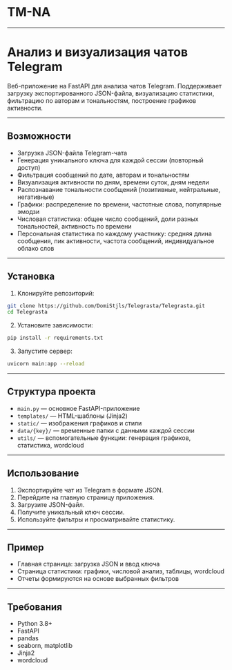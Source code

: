 # TM-NA


---

# Анализ и визуализация чатов Telegram

Веб-приложение на FastAPI для анализа чатов Telegram. Поддерживает загрузку экспортированного JSON-файла, визуализацию статистики, фильтрацию по авторам и тональностям, построение графиков активности.

---

## Возможности

* Загрузка JSON-файла Telegram-чата
* Генерация уникального ключа для каждой сессии (повторный доступ)
* Фильтрация сообщений по дате, авторам и тональностям
* Визуализация активности по дням, времени суток, дням недели
* Распознавание тональности сообщений (позитивные, нейтральные, негативные)
* Графики: распределение по времени, частотные слова, популярные эмодзи
* Числовая статистика: общее число сообщений, доли разных тональностей, активность по времени
* Персональная статистика по каждому участнику: средняя длина сообщения, пик активности, частота сообщений, индивидуальное облако слов

---

## Установка

1. Клонируйте репозиторий:

```bash
git clone https://github.com/DomiStjls/Telegrasta/Telegrasta.git
cd Telegrasta
```

2. Установите зависимости:

```bash
pip install -r requirements.txt
```

3. Запустите сервер:

```bash
uvicorn main:app --reload
```

---

## Структура проекта

* `main.py` — основное FastAPI-приложение
* `templates/` — HTML-шаблоны (Jinja2)
* `static/` — изображения графиков и стили
* `data/{key}/` — временные папки с данными каждой сессии
* `utils/` — вспомогательные функции: генерация графиков, статистика, wordcloud

---

## Использование

1. Экспортируйте чат из Telegram в формате JSON.
2. Перейдите на главную страницу приложения.
3. Загрузите JSON-файл.
4. Получите уникальный ключ сессии.
5. Используйте фильтры и просматривайте статистику.

---

## Пример

* Главная страница: загрузка JSON и ввод ключа
* Страница статистики: графики, числовой анализ, таблицы, wordcloud
* Отчеты формируются на основе выбранных фильтров

---

## Требования

* Python 3.8+
* FastAPI
* pandas
* seaborn, matplotlib
* Jinja2
* wordcloud

